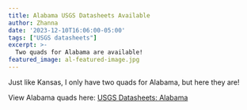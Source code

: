 ```yaml
---
title: Alabama USGS Datasheets Available
author: Zhanna
date: '2023-12-10T16:06:00-05:00'
tags: ["USGS datasheets"]
excerpt: >-
  Two quads for Alabama are available!
featured_image: al-featured-image.jpg
---
```


Just like Kansas, I only have two quads for Alabama, but here they are!

View Alabama quads here: [USGS Datasheets: Alabama](/usgs-datasheets/alabama/)
